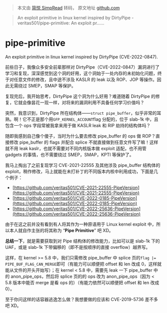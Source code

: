 > 本文由 [简悦 SimpRead](http://ksria.com/simpread/) 转码， 原文地址 [github.com](https://github.com/veritas501/pipe-primitive)

> An exploit primitive in linux kernel inspired by DirtyPipe - veritas501/pipe-primitive: An exploit pr......

[](#pipe-primitive)pipe-primitive
=================================

An exploit primitive in linux kernel inspired by DirtyPipe (CVE-2022-0847).

前些日子，我像众多安全前辈那样对 DirtyPipe（CVE-2022-0847）漏洞进行了学习和复现，深深感觉到这个洞的好用，这个洞始于一处内存的未初始化问题，终于对任意文件的修改，且中途不涉及 KASLR 的 leak 以及 ROP、JOP 等操作。因此无需绕过 SMEP，SMAP 等保护。

复现完后，我开始思考，DirtyPipe 这个洞为什么好用？难道随着 DirtyPipe 的修复，它就会像昙花一现一样，对将来的漏洞利用不具备任何学习价值吗？

突然，我意识到，DirtyPipe 所在结构体——`struct pipe_buffer`，似乎非常的耳熟。啊！它不正是那个用`GFP_KERNEL_ACCOUNT`flag 分配的，位于 slab-1k 中，且包含一个 ops 字段常被我拿来用于做 KASLR leak 和 RIP 劫持的结构体吗？

随即我感到自己像个傻子，当时为什么要去修改 pipe_buffer 的 ops 做 ROP？直接修改 pipe_buffer 的 flags 并配合 splice 不就直接做到任意文件写了嘛！这样就不用 leak kaslr，也就不需要对不同内核版本做 exploit 适配，也不用管 gadgets 的事情，也不需要绕过 SMEP，SMAP，KPTI 等保护了。

我马上掏出了之前复现学习 CVE-2021-22555 及其他涉及 pipe_buffer 结构体的 exploit，稍作修改，马上就能在未打补丁的不同版本内核中利用成功，下面是几个例子：

*   [https://github.com/veritas501/CVE-2021-22555-PipeVersion](https://github.com/veritas501/CVE-2021-22555-PipeVersion)
*   [https://github.com/veritas501/CVE-2022-0185-PipeVersion](https://github.com/veritas501/CVE-2022-0185-PipeVersion)
*   [https://github.com/veritas501/CVE-2022-25636-PipeVersion](https://github.com/veritas501/CVE-2022-25636-PipeVersion)

由于在这之前并没有看到有人将其作为一种原语用于 Linux kernel exploit 中，所以本人就自作主张的将其称为 “**Pipe Primitive**” 吧 XD。

**总结一下**，就是需要获取到对 Pipe 结构体的修改能力，比如可以是 slab-1k 下的 UAF，或是 slab-1k 下带偏移的（即不是按顺序的直接 overflow）越界写。

这样，在 kernel >= 5.8 中，我们只需修改 pipe_buffer 中 splice 页的`flag |= PIPE_BUF_FLAG_CAN_MERGE`即可（有能力可以顺便把 offset 和 len 改成 0，这样就能从文件的开头开始写）；在 kernel < 5.8 中，需要先 leak 一下 pipe_buffer 中的 anon_pipe_ops，然后将 splice 页的的 ops 改为 anon_pipe_ops（因为 < 5.8 版本中能否 merge 是看 ops 的）（有能力依然可以顺便把 offset 和 len 改成 0）。

至于你问这样的话容器逃逸怎么做？我想要做的应该和 CVE-2019-5736 差不多吧 XD。